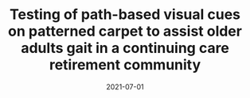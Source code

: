 ---
title: "Testing of path-based visual cues on patterned carpet to assist older adults gait in a continuing care retirement community"
collection: publications
permalink: /publication/2021-07-01-lighting-corridor-1
excerpt: ''
date: 2021-07-01
venue: 'Experimental Gerontology'
paperurl: 'https://doi.org/10.1016/j.exger.2021.111307'
citation: 'Lu, X., Luo, Y., Hu, B., Park, N. K., & Ahrentzen, S. (2021). Testing of path-based visual cues on patterned carpet to assist older adults gait in a continuing care retirement community. <i>Experimental Gerontology</i>, 111307.'
---